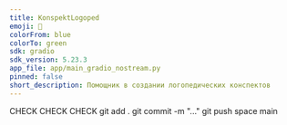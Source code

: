 ```yaml
---
title: KonspektLogoped
emoji: 🚀
colorFrom: blue
colorTo: green
sdk: gradio
sdk_version: 5.23.3
app_file: app/main_gradio_nostream.py
pinned: false
short_description: Помощник в создании логопедических конспектов
---
```



CHECK
CHECK 
CHECK 
git add .
git commit -m "..."
git push space main